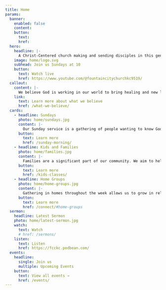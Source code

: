 ```yaml
---
title: Home
params:
  banner:
    enabled: false
    content:
    button:
      text:
      href:
  hero:
    headline: |-
      A Christ-Centered church making and sending disciples in this generation and the next.
    image: home/logo.svg
    subhead: Join us Sundays at 10
    button:
      text: Watch live
      href: https://www.youtube.com/@fountaincitychurchkc9519/
  callout:
    content: |-
      We believe God is working in our world to bring healing and new life to all people and places through Jesus Christ. God wants people to know  him, find their true selves in him, flourish in all of life with him.
    link:
      text: Learn more about what we believe
      href: /what-we-believe/
  cards:
    - headline: Sundays
      photo: home/sundays.jpg
      content: |-
        Our Sunday service is a gathering of people wanting to know God. Together we worship God and learn from Him as we sing, pray, and hear from Scripture.
      button:
        text: Learn more
        href: /sunday-morning/
    - headline: Kids and Families
      photo: home/families.jpg
      content: |-
        Families are a significant part of our community. We aim to help kids of all ages grow as faithful followers of Jesus as we assist parents to raise them in the ways of God.
      button:
        text: Learn more
        href: /kids-classes/
    - headline: Home Groups
      photo: home/home-groups.jpg
      content: |-
        Gathering in homes throughout the week allows us to grow in relationship with God and others. Our groups share meals, discuss life and God's Word, and pray for one another.
      button:
        text: Learn more
        href: /connect/#home-groups
  sermon:
    headline: Latest Sermon
    photo: home/latest-sermon.jpg
    watch:
      text: Watch
      # href: /sermons/
    listen:
      text: Listen
      href: https://fcckc.podbean.com/
  events:
    headline:
      single: Join us
      multiple: Upcoming Events
    button:
      text: View all events →
      href: /events/
---
```

